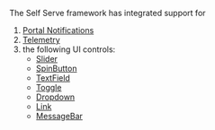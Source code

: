 The Self Serve framework has integrated support for

1. [Portal Notifications](./selfserve.html#portal-notifications)
2. [Telemetry](./selfserve.html#telemetry)
3. the following UI controls:
    * [Slider](https://developer.microsoft.com/en-us/fluentui#/controls/web/slider)
    * [SpinButton](https://developer.microsoft.com/en-us/fluentui#/controls/web/spinbutton)
    * [TextField](https://developer.microsoft.com/en-us/fluentui#/controls/web/textfield)
    * [Toggle](https://developer.microsoft.com/en-us/fluentui#/controls/web/toggle)
    * [Dropdown](https://developer.microsoft.com/en-us/fluentui#/controls/web/dropdown)
    * [Link](https://developer.microsoft.com/en-us/fluentui#/controls/web/link)
    * [MessageBar](https://developer.microsoft.com/en-us/fluentui#/controls/web/messagebar)
